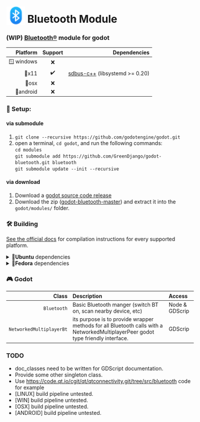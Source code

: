 # <img src="icons/icon_bluetooth.svg" alt="GGJ icon" width="50" style="margin-bottom: -6px;"/> Bluetooth Module

### (WIP) [Bluetooth®](https://www.bluetooth.com) module for godot

|**Platform**|**Support**|**Dependencies**|
|---:|:---:|---:|
|🪟 windows|❌|
|🐧x11|✔️|[sdbus-c++](https://github.com/Kistler-Group/sdbus-cpp) (libsystemd >= 0.20)
|🍎osx|❌|
|📱android|❌|

### 💾 Setup:
#### via submodule
1. `git clone --recursive https://github.com/godotengine/godot.git`
2. open a terminal, `cd godot`, and run the following commands:  
`cd modules`  
`git submodule add https://github.com/GreenDjango/godot-bluetooth.git bluetooth`  
`git submodule update --init --recursive` 

#### via download
1. Download a [godot source code release](https://github.com/godotengine/godot/releases)
2. Download the zip ([godot-bluetooth-master](https://github.com/GreenDjango/godot-bluetooth/archive/master.zip)) and extract it into the `godot/modules/` folder.

### 🛠 Building
[See the official docs](https://docs.godotengine.org/en/latest/development/compiling/) for compilation instructions for every supported platform.

<details>
      <summary>🐧<b>Ubuntu</b> dependencies</summary>

      sudo apt install sdbus-c++-dev
</details>
<details>
      <summary>🐧<b>Fedora</b> dependencies</summary>

      sudo dnf install sdbus-cpp-devel
</details>

### 🎮 Godot
|**Class**|**Description**|**Access**|
|---:|:---|:---|
|`Bluetooth`|Basic Bluetooth manger (switch BT on, scan nearby device, etc)|Node & GDScrip
|`NetworkedMultiplayerBt`|its purpose is to provide wrapper methods for all Bluetooth calls with a NetworkedMultiplayerPeer godot type friendly interface.|GDScrip

### TODO
- doc_classes need to be written for GDScript documentation.
- Provide some other singleton class.
- Use https://code.qt.io/cgit/qt/qtconnectivity.git/tree/src/bluetooth code for example
- [LINUX] build pipeline untested.
- [WIN] build pipeline untested.
- [OSX] build pipeline untested.
- [ANDROID] build pipeline untested.
